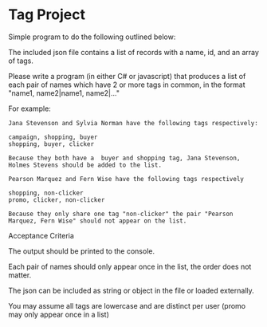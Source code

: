 # Tag Project
Simple program to do the following outlined below:


The included json file contains a list of records with a name, id, and an array of tags.

Please write a program (in either C# or javascript) that produces a list of each pair of names which have 2 or more tags in common, in the format "name1, name2|name1, name2|..."

For example:

	Jana Stevenson and Sylvia Norman have the following tags respectively:

	campaign, shopping, buyer
	shopping, buyer, clicker
	      
	Because they both have a  buyer and shopping tag, Jana Stevenson, Holmes Stevens should be added to the list.

	Pearson Marquez and Fern Wise have the following tags respectively

	shopping, non-clicker
	promo, clicker, non-clicker

	Because they only share one tag "non-clicker" the pair "Pearson Marquez, Fern Wise" should not appear on the list.


Acceptance Criteria
 
 The output should be printed to the console.

 Each pair of names should only appear once in the list, the order does not matter.
 
 The json can be included as string or object in the file or loaded externally.

 You may assume all tags are lowercase and are distinct per user (promo may only appear once in a list)
 
 

